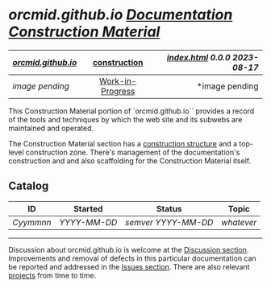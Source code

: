 <!-- index.md 0.0.1                 UTF-8                          2023-08-17
     ----1----|----2----|----3----|----4----|----5----|----6----|----7----|--*

            ORCMID.GITHUB.IO DOCUMENTATION CONSTRUCTION MATERIAL
     -->

# ***orcmid.github.io** [Documentation Construction Material](.)*

| ***[orcmid.github.io](../)*** | [construction](.) | ***[index.html](index.html) 0.0.0 2023-08-17*** |
| :--                |       :--:         | --: |
| *image pending* | [Work-in-Progress](construction.txt) | *image pending |

This Construction Material portion of `orcmid.github.io`` provides a record of
the tools and techniques by which the web site and its subwebs are maintained
and operated.

The Construction Material section has a
[construction structure](construction.txt) and a top-level construction zone.
There's management of the documentation's construction and and also
scaffolding for the Construction Material itself.

## Catalog

| **ID** | **Started** | **Status** | **Topic** |
|   :-:   |   :-:   |  :-:   |  ---  |
| _Cyymmnn_ | _YYYY-MM-DD_ | _semver YYYY-MM-DD_ | _whatever_ |

----

Discussion about orcmid.github.io is welcome at the
[Discussion section](https://github.com/orcmid/orcmid.github.io/discussions).
Improvements and removal of defects in this particular documentation can be
reported and addressed in the
[Issues section](https://github.com/orcmid/orcmid.github.io/issues).  There
are also relevant
[projects](https://github.com/orcmid/orcmid.github.io/projects?type=classic)
from time to time.

<!-- ----1----|----2----|----3----|----4----|----5----|----6----|----7----|--*

     0.0.0 2023-08-17T17:21Z Experimental placeholder

           *** end of orcmid.github.io/construction/index.md ***
     -->
